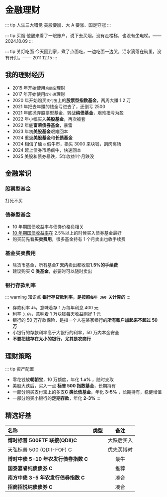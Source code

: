 # 金融理财

::: tip 人生三大错觉
美股要崩、大 A 要涨、国足夺冠
:::

::: tip 买烟
他醒来看了一眼账户，说下去买烟，没有走楼梯，也没有坐电梯。—— 2024.10.09
:::

::: tip 关灯吃面
今天回到家，煮了点面吃，一边吃面一边哭，泪水滴落在碗里，没有开灯。—— 2011.12.15
:::

## 我的理财经历

- 2015 年开始使用`余额宝`理财
- 2017 年开始使用`度小满`理财
- 2020 年开始购买`支付宝`上的**股票型指数基金**，两周大赚 1.2 万
- 2021 年把去年赚的钱全亏进去了，还倒亏 2500
- 2021 年底抛弃股票型基金，转战**纯债基金**，艰难扭亏为盈
- 2022 年小幅买入**美股基金**，再次被套
- 2022 年底**富荣债券基金**，暴雷
- 2023 年初**美股基金**艰难回本
- 2024 重返**美股基金**和**长债基金**
- 2024 相信了缅 a 假牛市，损失 3000 来块钱，割肉离场
- 2024 赶上债券市场疯牛，快速回本
- 2025 美股和债券暴跌，5年收益1个月跌没

## 金融常识

### 股票型基金 <Badge text="X" type="error"/>

打死不买

### 债券型基金 <Badge text="√" type="tip"/>

- 10 年期国债收益率与债券价格负相关
- [10 年期国债收益率](https://wallstreetcn.com/markets/codes/CN10YR.OTC)在 2.5%以上的时候买入债券基金最好<Badge text="重点" type="tip"/>
- 购买前先看**买卖费用**，很多基金持有 1 个月卖出也收手续费

### 基金买卖费用

- 除货币基金，所有基金**7 天内**卖出都收取**1.5%的手续费**
- 建议购买 **C 类基金**，必要时可以随时卖出

### 银行存款利率

::: warning 知识点
**银行存贷款利率，是按照`每年 360 天`计算的**
:::

- 存款利率 `4%`，意味着存 1 万每年利息 400 元
- 利率 `3.6%`，意味着 1 万块钱每天收益刚好 1 元
- 银行的 50 万存款保险，是指一个人在某家银行的**所有账户加起来不超过 50 万**
- 小银行的存款利率高于大银行的利率，50 万内本金安全
- **不要把钱存在太小的银行，尤其是农商行**

## 理财策略

::: tip 资产配置

- 零花钱放**朝朝宝**，10 万额度，年化 **1.x%** ，随时支取
- 美股大跌后，买入一点 **标普 500 指数基金**，长期持有
- 一部分购买支付宝上的多支**C 类长债基金**，年化 **3-5%** ，长期持有，稳健增值
- 一部分购买小银行的**定期存款**，年化 **2-3%**
  :::

## 精选好基<Badge text="自负盈亏" type="warning"/>

| 名称                                 |                           类型                           |    备注    |
| :----------------------------------- | :------------------------------------------------------: | :--------: |
| **博时标普 500ETF 联接(QDII)C**      |   <Badge text="美股" type="error" vertical="middle" />   | 大跌后买入 |
| 天弘标普 500 (QDII-FOF) C            |   <Badge text="美股" type="error" vertical="middle" />   | 优先买博时 |
| **博时中债 5-10 年农发行债券指数 C** |   <Badge text="利率债" type="tip" vertical="middle" />   |    最牛    |
| **国泰嘉睿纯债债券 C**               |   <Badge text="利率债" type="tip" vertical="middle" />   |    推荐    |
| **南方中债 3-5 年农发行债券指数 C**  |   <Badge text="利率债" type="tip" vertical="middle" />   |    凑合    |
| **招商招悦纯债债券 C**               | <Badge text="信用债" type="warning" vertical="middle" /> |    凑合    |
